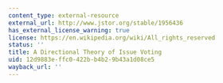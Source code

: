 ```yaml
---
content_type: external-resource
external_url: http://www.jstor.org/stable/1956436
has_external_license_warning: true
license: https://en.wikipedia.org/wiki/All_rights_reserved
status: ''
title: A Directional Theory of Issue Voting
uid: 12d9883e-ffc0-422b-b4b2-9b43a1d08ce5
wayback_url: ''
---
```

